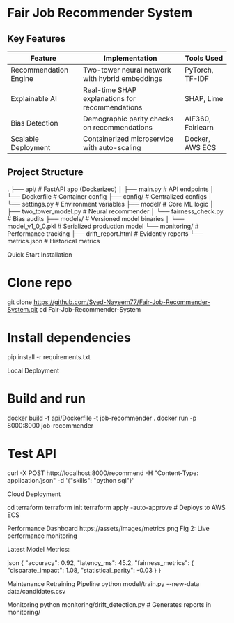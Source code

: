 # Fair Job Recommender System

## Key Features
| Feature | Implementation | Tools Used |
|---------|---------------|------------|
| Recommendation Engine | Two-tower neural network with hybrid embeddings | PyTorch, TF-IDF |
| Explainable AI | Real-time SHAP explanations for recommendations | SHAP, Lime |
| Bias Detection | Demographic parity checks on recommendations | AIF360, Fairlearn |
| Scalable Deployment | Containerized microservice with auto-scaling | Docker, AWS ECS |

##  Project Structure

.
├── api/                  # FastAPI app (Dockerized)
│   ├── main.py           # API endpoints
│   └── Dockerfile        # Container config
├── config/               # Centralized configs
│   └── settings.py       # Environment variables
├── model/                # Core ML logic
│   ├── two_tower_model.py # Neural recommender
│   └── fairness_check.py # Bias audits
├── models/               # Versioned model binaries
│   └── model_v1_0_0.pkl  # Serialized production model
└── monitoring/           # Performance tracking
    ├── drift_report.html # Evidently reports
    └── metrics.json     # Historical metrics

 Quick Start
Installation
# Clone repo
git clone https://github.com/Syed-Nayeem77/Fair-Job-Recommender-System.git
cd Fair-Job-Recommender-System

# Install dependencies
pip install -r requirements.txt

Local Deployment
# Build and run
docker build -f api/Dockerfile -t job-recommender .
docker run -p 8000:8000 job-recommender

# Test API
curl -X POST http://localhost:8000/recommend -H "Content-Type: application/json" -d '{"skills": "python sql"}'

Cloud Deployment

cd terraform
terraform init
terraform apply -auto-approve  # Deploys to AWS ECS

Performance Dashboard
https://assets/images/metrics.png
Fig 2: Live performance monitoring

Latest Model Metrics:

json
{
  "accuracy": 0.92,
  "latency_ms": 45.2,
  "fairness_metrics": {
    "disparate_impact": 1.08,
    "statistical_parity": -0.03
  }
}

Maintenance
Retraining Pipeline
python model/train.py --new-data data/candidates.csv

Monitoring
python monitoring/drift_detection.py  # Generates reports in monitoring/
